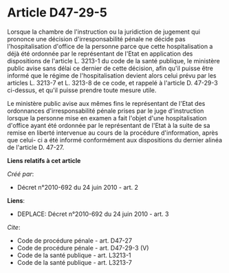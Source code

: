 # Article D47-29-5

Lorsque la chambre de l'instruction ou la juridiction de jugement qui prononce une décision d'irresponsabilité pénale ne
décide pas l'hospitalisation d'office de la personne parce que cette hospitalisation a déjà été ordonnée par le représentant
de l'Etat en application des dispositions de l'article L. 3213-1 du code de la santé publique, le ministère public avise sans
délai ce dernier de cette décision, afin qu'il puisse être informé que le régime de l'hospitalisation devient alors celui
prévu par les articles L. 3213-7 et L. 3213-8 de ce code, et rappelé à l'article D. 47-29-3 ci-dessus, et qu'il puisse
prendre toute mesure utile. 

Le ministère public avise aux mêmes fins le représentant de l'Etat des ordonnances d'irresponsabilité pénale prises par le
juge d'instruction lorsque la personne mise en examen a fait l'objet d'une hospitalisation d'office ayant été ordonnée par le
représentant de l'Etat à la suite de sa remise en liberté intervenue au cours de la procédure d'information, après que celui-
ci a été informé conformément aux dispositions du dernier alinéa de l'article D. 47-27.

**Liens relatifs à cet article**

_Créé par_:

  - Décret n°2010-692 du 24 juin 2010 - art. 2

**Liens**:

  - DEPLACE: Décret n°2010-692 du 24 juin 2010 - art. 3

_Cite_:

  - Code de procédure pénale - art. D47-27
  - Code de procédure pénale - art. D47-29-3 (V)
  - Code de la santé publique - art. L3213-1
  - Code de la santé publique - art. L3213-7
